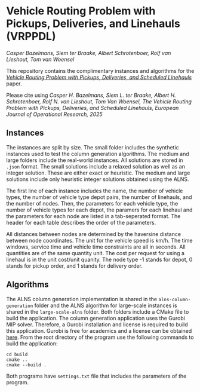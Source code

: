 # Vehicle Routing Problem with Pickups, Deliveries, and Linehauls (VRPPDL)

*Casper Bazelmans, Siem ter Braake, Albert Schrotenboer, Rolf van Lieshout, Tom van Woensel*

This repository contains the complimentary instances and algorithms for the [*Vehicle Routing Problem with Pickups, Deliveries, and  Scheduled Linehauls*](https://www.sciencedirect.com/science/article/pii/S0377221725005958) paper. 

Please cite using *Casper H. Bazelmans, Siem L. ter Braake, Albert H. Schrotenboer, Rolf N. van Lieshout, Tom Van Woensel, The Vehicle Routing Problem with Pickups, Deliveries, and Scheduled Linehauls, European Journal of Operational Research, 2025*

## Instances
The instances are split by size. The small folder includes the synthetic instances used to test the column generation algorithms. The medium and large folders include the real-world instances. All solutions are stored in `.json` format. The small solutions include a relaxed solution as well as an integer solution. These are either exact or heuristic. The medium and large solutions include only heuristic integer solutions obtained using the ALNS.

The first line of each instance includes the name, the number of vehicle types, the number of vehicle type depot pairs, the number of linehauls, and the number of nodes. Then, the parameters for each vehicle type, the number of vehicle types for each depot, the paramers for each linehaul and the parameters for each node are listed in a tab-seperated format. The header for each table describes the order of the parameters.

All distances between nodes are determined by the haversine distance between node coordinates. The unit for the vehicle speed is km/h. The time windows, service time and vehicle time constraints are all in seconds. All quantities are of the same quantity unit. The cost per request for using a linehaul is in the unit cost/unit quanity. The node type -1 stands for depot, 0 stands for pickup order, and 1 stands for delivery order.  

## Algorithms
The ALNS column generation implementation is shared in the `alns-column-generation` folder and the ALNS algorithm for large-scale instances is shared in the `large-scale-alns` folder. Both folders include a CMake file to build the application. The column generation application uses the Gurobi MIP solver. Therefore, a Gurobi installation and license is required to build this application. Gurobi is free for academics and a license can be obtained [here](https://www.gurobi.com/academia/academic-program-and-licenses/). From the root directory of the program use the following commands to build the application:
```
cd build
cmake ..
cmake --build .
```
Both programs have `settings.txt` file that includes the parameters of the program. 



